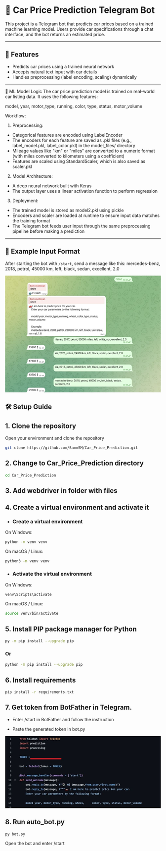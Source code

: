 # 🚗 Car Price Prediction Telegram Bot

This project is a Telegram bot that predicts car prices based on a trained machine learning model. Users provide car specifications through a chat interface, and the bot returns an estimated price.

---

## 🤖 Features

- Predicts car prices using a trained neural network
- Accepts natural text input with car details
- Handles preprocessing (label encoding, scaling) dynamically

---

🧠 ML Model Logic
The car price prediction model is trained on real-world car listing data. It uses the following features:

model, year, motor_type, running, color, type, status, motor_volume

Workflow:
1. Preprocessing:

- Categorical features are encoded using LabelEncoder
- The encoders for each feature are saved as .pkl files (e.g., label_model.pkl, label_color.pkl) in the model_files/ directory
- Mileage values like "km" or "miles" are converted to a numeric format (with miles converted to kilometers using a coefficient)
- Features are scaled using StandardScaler, which is also saved as scaler.pkl

2. Model Architecture:

- A deep neural network built with Keras
- The output layer uses a linear activation function to perform regression

3. Deployment:

- The trained model is stored as model2.pkl using pickle
- Encoders and scaler are loaded at runtime to ensure input data matches the training format
- The Telegram bot feeds user input through the same preprocessing pipeline before making a prediction

---

## 🧾 Example Input Format

After starting the bot with `/start`, send a message like this:
mercedes-benz, 2018, petrol, 45000 km, left, black, sedan, excellent, 2.0

![Alt Text](car_price.JPG)

## 🛠️ Setup Guide

## 1. Clone the repository
Open your environment and clone the repository
```bash
git clone https://github.com/SammSM/Car_Price_Prediction.git
```
## 2. Change to Car_Price_Prediction directory
```bash
cd Car_Price_Prediction
```
## 3. Add webdriver in folder with files

## 4. Create a virtual environment and activate it

- ### Create a virtual environment
On Windows:
```bash
python -m venv venv
```
On macOS / Linux:
```bash
python3 -m venv venv
```
- ### Activate the virtual environment
On Windows:
```bash
venv\Scripts\activate
```
On macOS / Linux:
```bash
source venv/bin/activate
```

## 5. Install PIP package manager for Python
```bash
py -m pip install --upgrade pip
```
### Or
```bash
python -m pip install --upgrade pip
```

## 6. Install requirements
```bash
pip install -r requirements.txt
```

## 7. Get token from BotFather in Telegram.
- Enter /start in BotFather and follow the instruction

- Paste the generated token in bot.py
  
![alt text](bot_token.JPG)

## 8. Run auto_bot.py
```bash
py bot.py
```
Open the bot and enter /start
